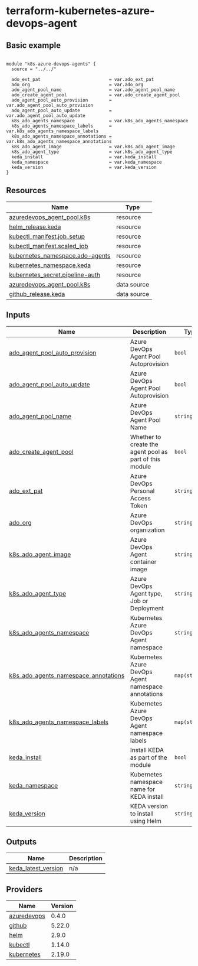 # terraform-kubernetes-azure-devops-agent

<!-- BEGIN_TF_DOCS -->



## Basic example

```hcl

module "k8s-azure-devops-agents" {
  source = "../../"

  ado_ext_pat                          = var.ado_ext_pat
  ado_org                              = var.ado_org
  ado_agent_pool_name                  = var.ado_agent_pool_name
  ado_create_agent_pool                = var.ado_create_agent_pool
  ado_agent_pool_auto_provision        = var.ado_agent_pool_auto_provision
  ado_agent_pool_auto_update           = var.ado_agent_pool_auto_update
  k8s_ado_agents_namespace             = var.k8s_ado_agents_namespace
  k8s_ado_agents_namespace_labels      = var.k8s_ado_agents_namespace_labels
  k8s_ado_agents_namespace_annotations = var.k8s_ado_agents_namespace_annotations
  k8s_ado_agent_image                  = var.k8s_ado_agent_image
  k8s_ado_agent_type                   = var.k8s_ado_agent_type
  keda_install                         = var.keda_install
  keda_namespace                       = var.keda_namespace
  keda_version                         = var.keda_version
}

```
## Resources

| Name | Type |
|------|------|
| [azuredevops_agent_pool.k8s](https://registry.terraform.io/providers/microsoft/azuredevops/latest/docs/resources/agent_pool) | resource |
| [helm_release.keda](https://registry.terraform.io/providers/hashicorp/helm/latest/docs/resources/release) | resource |
| [kubectl_manifest.job_setup](https://registry.terraform.io/providers/gavinbunney/kubectl/latest/docs/resources/manifest) | resource |
| [kubectl_manifest.scaled_job](https://registry.terraform.io/providers/gavinbunney/kubectl/latest/docs/resources/manifest) | resource |
| [kubernetes_namespace.ado-agents](https://registry.terraform.io/providers/hashicorp/kubernetes/latest/docs/resources/namespace) | resource |
| [kubernetes_namespace.keda](https://registry.terraform.io/providers/hashicorp/kubernetes/latest/docs/resources/namespace) | resource |
| [kubernetes_secret.pipeline-auth](https://registry.terraform.io/providers/hashicorp/kubernetes/latest/docs/resources/secret) | resource |
| [azuredevops_agent_pool.k8s](https://registry.terraform.io/providers/microsoft/azuredevops/latest/docs/data-sources/agent_pool) | data source |
| [github_release.keda](https://registry.terraform.io/providers/integrations/github/5.22.0/docs/data-sources/release) | data source |

## Inputs

| Name | Description | Type | Default | Required |
|------|-------------|------|---------|:--------:|
| <a name="input_ado_agent_pool_auto_provision"></a> [ado\_agent\_pool\_auto\_provision](#input\_ado\_agent\_pool\_auto\_provision) | Azure DevOps Agent Pool Autoprovision | `bool` | `true` | no |
| <a name="input_ado_agent_pool_auto_update"></a> [ado\_agent\_pool\_auto\_update](#input\_ado\_agent\_pool\_auto\_update) | Azure DevOps Agent Pool Autoprovision | `bool` | `true` | no |
| <a name="input_ado_agent_pool_name"></a> [ado\_agent\_pool\_name](#input\_ado\_agent\_pool\_name) | Azure DevOps Agent Pool Name | `string` | `"k8s-agents-pool-001"` | no |
| <a name="input_ado_create_agent_pool"></a> [ado\_create\_agent\_pool](#input\_ado\_create\_agent\_pool) | Whether to create the agent pool as part of this module | `bool` | `true` | no |
| <a name="input_ado_ext_pat"></a> [ado\_ext\_pat](#input\_ado\_ext\_pat) | Azure DevOps Personal Access Token | `string` | n/a | yes |
| <a name="input_ado_org"></a> [ado\_org](#input\_ado\_org) | Azure DevOps organization | `string` | n/a | yes |
| <a name="input_k8s_ado_agent_image"></a> [k8s\_ado\_agent\_image](#input\_k8s\_ado\_agent\_image) | Azure DevOps Agent container image | `string` | `"ghcr.io/tonyskidmore/terraform-kubernetes-azure-devops-agent-base-image:stable"` | no |
| <a name="input_k8s_ado_agent_type"></a> [k8s\_ado\_agent\_type](#input\_k8s\_ado\_agent\_type) | Azure DevOps Agent type, Job or Deployment | `string` | `"job"` | no |
| <a name="input_k8s_ado_agents_namespace"></a> [k8s\_ado\_agents\_namespace](#input\_k8s\_ado\_agents\_namespace) | Kubernetes Azure DevOps Agent namespace | `string` | `"ado-agents"` | no |
| <a name="input_k8s_ado_agents_namespace_annotations"></a> [k8s\_ado\_agents\_namespace\_annotations](#input\_k8s\_ado\_agents\_namespace\_annotations) | Kubernetes Azure DevOps Agent namespace annotations | `map(string)` | `{}` | no |
| <a name="input_k8s_ado_agents_namespace_labels"></a> [k8s\_ado\_agents\_namespace\_labels](#input\_k8s\_ado\_agents\_namespace\_labels) | Kubernetes Azure DevOps Agent namespace labels | `map(string)` | `{}` | no |
| <a name="input_keda_install"></a> [keda\_install](#input\_keda\_install) | Install KEDA as part of the module | `bool` | `true` | no |
| <a name="input_keda_namespace"></a> [keda\_namespace](#input\_keda\_namespace) | Kubernetes namespace name for KEDA install | `string` | `"keda"` | no |
| <a name="input_keda_version"></a> [keda\_version](#input\_keda\_version) | KEDA version to install using Helm | `string` | `"latest"` | no |

## Outputs

| Name | Description |
|------|-------------|
| <a name="output_keda_latest_version"></a> [keda\_latest\_version](#output\_keda\_latest\_version) | n/a |

## Providers

| Name | Version |
|------|---------|
| <a name="provider_azuredevops"></a> [azuredevops](#provider\_azuredevops) | 0.4.0 |
| <a name="provider_github"></a> [github](#provider\_github) | 5.22.0 |
| <a name="provider_helm"></a> [helm](#provider\_helm) | 2.9.0 |
| <a name="provider_kubectl"></a> [kubectl](#provider\_kubectl) | 1.14.0 |
| <a name="provider_kubernetes"></a> [kubernetes](#provider\_kubernetes) | 2.19.0 |


<!-- END_TF_DOCS -->